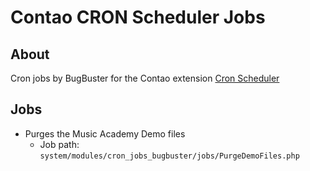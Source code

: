 # Contao CRON Scheduler Jobs

## About

Cron jobs by BugBuster for the Contao extension [Cron Scheduler](https://github.com/BugBuster1701/contao-cron)

## Jobs
* Purges the Music Academy Demo files
  * Job path: ```system/modules/cron_jobs_bugbuster/jobs/PurgeDemoFiles.php```
